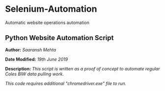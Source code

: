 # Selenium-Automation
Automatic website operations automation

## Python Website Automation Script


**Author:** *Saaransh Mehta*

**Date Modified:** *19th June 2019*

**Description:** *This script is written as a proof of concept to automate regular Coles BIW data pulling work.*

*This code requires additional "chromedriver.exe" file to run.*
